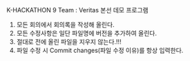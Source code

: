 K-HACKATHON 9
Team : Veritas
본선 데모 프로그램

1. 모든 회의에서 회의록을 작성해 올린다.
2. 모든 수정사항은 일단 파일명에 버전을 추가하여 올린다.
3. 절대로 전에 올린 파일을 지우지 않는다.!!!
4. 파일 수정 시 Commit changes(파일 수정 이유)를 항상 입력한다.
